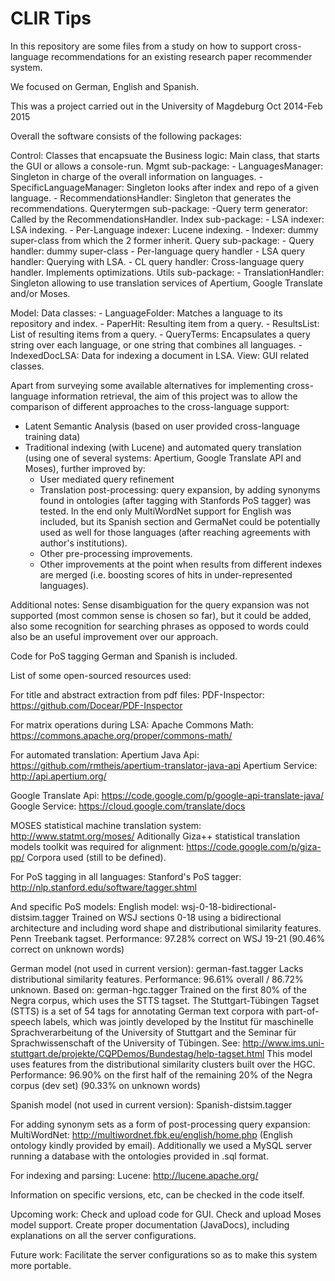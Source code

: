 CLIR Tips
===============

In this repository are some files from a study on how to support cross-language recommendations for an existing research paper recommender system. 

We focused on German, English and Spanish.

This was a project carried out in the University of Magdeburg Oct 2014-Feb 2015

Overall the software consists of the following packages:

Control: Classes that encapsuate the Business logic:
	Main class, that starts the GUI or allows a console-run.
	Mgmt sub-package: - LanguagesManager: Singleton in charge of the overall information on languages. 
                          - SpecificLanguageManager: Singleton looks after index and repo of a given language.
                          - RecommendationsHandler: Singleton that generates the recommendations.
	Querytermgen sub-package: -Query term generator: Called by the RecommendationsHandler.
	Index sub-package: - LSA indexer: LSA indexing.
			   - Per-Language indexer: Lucene indexing.
			   - Indexer: dummy super-class from which the 2 former inherit. 
	Query sub-package: - Query handler: dummy super-class 
			   - Per-language query handler
			   - LSA query handler: Querying with LSA. 
			   - CL query handler: Cross-language query handler. Implements optimizations.
	Utils sub-package: - TranslationHandler: Singleton allowing to use translation services of Apertium, 					     Google Translate and/or Moses.

Model: Data classes:
	- LanguageFolder: Matches a language to its repository and index.
	- PaperHit: Resulting item from a query.
	- ResultsList: List of resulting items from a query.
	- QueryTerms: Encapsulates a query string over each language, or one string that combines all languages. 
	- IndexedDocLSA: Data for indexing a document in LSA.
View: GUI related classes.

Apart from surveying some available alternatives for implementing cross-language information retrieval, the aim of this project was to allow the comparison of different approaches to the cross-language support:

- Latent Semantic Analysis (based on user provided cross-language training data)
- Traditional indexing (with Lucene) and automated query translation (using one of several systems: Apertium, Google Translate API and Moses), further improved by:
	- User mediated query refinement
	- Translation post-processing: query expansion, by adding synonyms found in ontologies (after tagging with Stanfords PoS tagger) was tested. In the end only MultiWordNet support for English was included, but its Spanish section and GermaNet could be potentially used as well for those languages (after reaching agreements with author's institutions).
	- Other pre-processing improvements.
	- Other improvements at the point when results from different indexes are merged (i.e. boosting scores of hits in under-represented languages).

Additional notes:
Sense disambiguation for the query expansion was not supported (most common sense is chosen so far), but it could be added, also some recognition for searching phrases as opposed to words could also be an useful improvement over our approach.

Code for PoS tagging German and Spanish is included.

List of some open-sourced resources used:

For title and abstract extraction from pdf files:
PDF-Inspector: https://github.com/Docear/PDF-Inspector
 
For matrix operations during LSA:
Apache Commons Math: https://commons.apache.org/proper/commons-math/

For automated translation:
Apertium Java Api: https://github.com/rmtheis/apertium-translator-java-api
Apertium Service: http://api.apertium.org/

Google Translate Api: https://code.google.com/p/google-api-translate-java/
Google Service: https://cloud.google.com/translate/docs

MOSES statistical machine translation system: http://www.statmt.org/moses/
Aditionally Giza++ statistical translation models toolkit was required for alignment: https://code.google.com/p/giza-pp/
Corpora used (still to be defined).

For PoS tagging in all languages:
Stanford's PoS tagger: http://nlp.stanford.edu/software/tagger.shtml

And specific PoS models: 
English model: 
wsj-0-18-bidirectional-distsim.tagger
Trained on WSJ sections 0-18 using a bidirectional architecture and
including word shape and distributional similarity features.
Penn Treebank tagset.
Performance:
97.28% correct on WSJ 19-21
(90.46% correct on unknown words)

German model (not used in current version):
german-fast.tagger
Lacks distributional similarity features.
Performance:
96.61% overall / 86.72% unknown.
Based on: 
german-hgc.tagger
Trained on the first 80% of the Negra corpus, which uses the STTS tagset.
The Stuttgart-Tübingen Tagset (STTS) is a set of 54 tags for annotating
German text corpora with part-of-speech labels, which was jointly
developed by the Institut für maschinelle Sprachverarbeitung of the
University of Stuttgart and the Seminar für Sprachwissenschaft of the
University of Tübingen. See: 
http://www.ims.uni-stuttgart.de/projekte/CQPDemos/Bundestag/help-tagset.html
This model uses features from the distributional similarity clusters
built over the HGC.
Performance:
96.90% on the first half of the remaining 20% of the Negra corpus (dev set)
(90.33% on unknown words)

Spanish model (not used in current version):
Spanish-distsim.tagger

For adding synonym sets as a form of post-processing query expansion:
MultiWordNet: http://multiwordnet.fbk.eu/english/home.php (English ontology kindly provided by email).
Additionally we used a MySQL server running a database with the ontologies provided in .sql format.

For indexing and parsing:
Lucene: http://lucene.apache.org/

Information on specific versions, etc, can be checked in the code itself.

Upcoming work:
Check and upload code for GUI.
Check and upload Moses model support.
Create proper documentation (JavaDocs), including explanations on all the server configurations.

Future work:
Facilitate the server configurations so as to make this system more portable.
